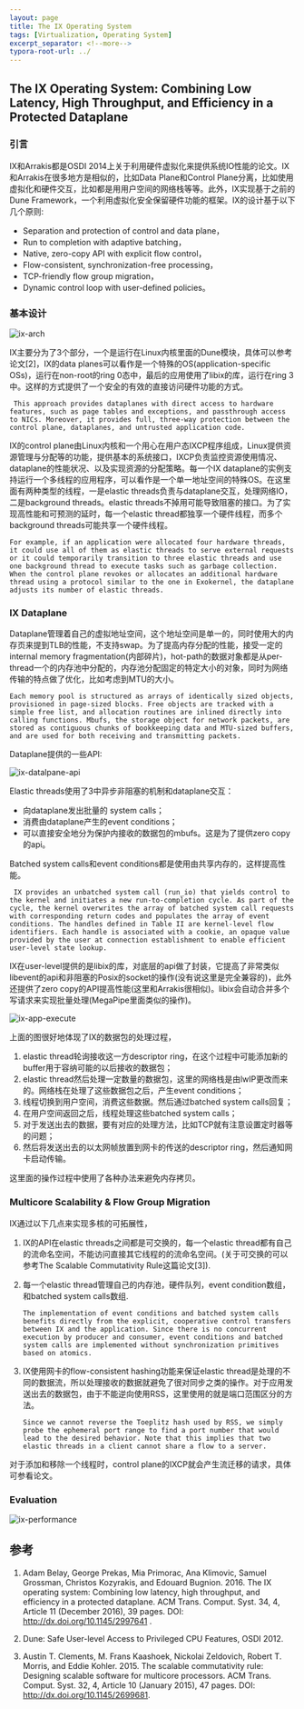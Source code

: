 ```yaml
---
layout: page
title: The IX Operating System
tags: [Virtualization, Operating System]
excerpt_separator: <!--more-->
typora-root-url: ../
---
```


## The IX Operating System: Combining Low Latency, High Throughput, and Efficiency in a Protected Dataplane 

### 引言

  IX和Arrakis都是OSDI 2014上关于利用硬件虚拟化来提供系统IO性能的论文。IX和Arrakis在很多地方是相似的，比如Data Plane和Control Plane分离，比如使用虚拟化和硬件交互，比如都是用用户空间的网络栈等等。此外，IX实现基于之前的Dune Framework，一个利用虚拟化安全保留硬件功能的框架。IX的设计基于以下几个原则:

* Separation and protection of control and data plane，
* Run to completion with adaptive batching，
* Native, zero-copy API with explicit flow control，
* Flow-consistent, synchronization-free processing，
* TCP-friendly flow group migration，
* Dynamic control loop with user-defined policies。

### 基本设计

 ![ix-arch](/assets/img/ix-arch.png)

 IX主要分为了3个部分，一个是运行在Linux内核里面的Dune模块，具体可以参考论文[2]，IX的data planes可以看作是一个特殊的OS(application-specific OSs)，运行在non-root的ring 0态中，最后的应用使用了libix的库，运行在ring 3中。这样的方式提供了一个安全的有效的直接访问硬件功能的方式。

```
 This approach provides dataplanes with direct access to hardware features, such as page tables and exceptions, and passthrough access to NICs. Moreover, it provides full, three-way protection between the control plane, dataplanes, and untrusted application code.
```

 IX的control plane由Linux内核和一个用心在用户态IXCP程序组成，Linux提供资源管理与分配等的功能，提供基本的系统接口，IXCP负责监控资源使用情况、dataplane的性能状况、以及实现资源的分配策略。每一个IX dataplane的实例支持运行一个多线程的应用程序，可以看作是一个单一地址空间的特殊OS。在这里面有两种类型的线程，一是elastic threads负责与dataplane交互，处理网络IO，二是background threads。elastic threads不掉用可能导致阻塞的接口。为了实现高性能和可预测的延时，每一个elastic thread都独享一个硬件线程，而多个background threads可能共享一个硬件线程。

```
For example, if an application were allocated four hardware threads, it could use all of them as elastic threads to serve external requests or it could temporarily transition to three elastic threads and use one background thread to execute tasks such as garbage collection. When the control plane revokes or allocates an additional hardware thread using a protocol similar to the one in Exokernel, the dataplane adjusts its number of elastic threads.
```

### IX Dataplane 

 Dataplane管理着自己的虚拟地址空间，这个地址空间是单一的，同时使用大的内存页来提到TLB的性能，不支持swap。为了提高内存分配的性能，接受一定的internal memory fragmentation(内部碎片)，hot-path的数据对象都是从per-thread一个的内存池中分配的，内存池分配固定的特定大小的对象，同时为网络传输的特点做了优化，比如考虑到MTU的大小。

```
Each memory pool is structured as arrays of identically sized objects, provisioned in page-sized blocks. Free objects are tracked with a simple free list, and allocation routines are inlined directly into calling functions. Mbufs, the storage object for network packets, are stored as contiguous chunks of bookkeeping data and MTU-sized buffers, and are used for both receiving and transmitting packets.
```

Dataplane提供的一些API:

![ix-datalpane-api](/assets/img/ix-datalpane-api.png)

   Elastic threads使用了3中异步非阻塞的机制和dataplane交互：

* 向dataplane发出批量的 system calls；
* 消费由dataplane产生的event conditions；
* 可以直接安全地分为保护内接收的数据包的mbufs。这是为了提供zero copy的api。

Batched system calls和event conditions都是使用由共享内存的，这样提高性能。

```
 IX provides an unbatched system call (run_io) that yields control to the kernel and initiates a new run-to-completion cycle. As part of the cycle, the kernel overwrites the array of batched system call requests with corresponding return codes and populates the array of event conditions. The handles defined in Table II are kernel-level flow identifiers. Each handle is associated with a cookie, an opaque value provided by the user at connection establishment to enable efficient user-level state lookup.
```

 IX在user-level提供的是libix的库，对底层的api做了封装，它提高了非常类似libevent的api和非阻塞的Posix的socket的操作(没有说这里是完全兼容的)，此外还提供了zero copy的API提高性能(这里和Arrakis很相似)。libix会自动合并多个写请求来实现批量处理(MegaPipe里面类似的操作)。

![ix-app-execute](/assets/img/ix-app-execute.png)

 上面的图很好地体现了IX的数据包的处理过程，

1. elastic thread轮询接收这一方descriptor ring，在这个过程中可能添加新的buffer用于容纳可能的以后接收的数据包；
2. elastic thread然后处理一定数量的数据包，这里的网络栈是由lwIP更改而来的。网络栈在处理了这些数据包之后，产生event conditions；
3. 线程切换到用户空间，消费这些数据。然后通过batched system calls回复；
4. 在用户空间返回之后，线程处理这些batched system calls；
5. 对于发送出去的数据，要有对应的处理方法，比如TCP就有注意设置定时器等的问题；
6. 然后将发送出去的以太网帧放置到网卡的传送的descriptor ring，然后通知网卡启动传输。

这里面的操作过程中使用了各种办法来避免内存拷贝。

### Multicore Scalability & Flow Group Migration 

IX通过以下几点来实现多核的可拓展性，

1. IX的API在elastic threads之间都是可交换的，每一个elastic thread都有自己的流命名空间，不能访问直接其它线程的的流命名空间。(关于可交换的可以参考The Scalable Commutativity Rule这篇论文[3]).

2. 每一个elastic thread管理自己的内存池，硬件队列，event condition数组，和batched system calls数组.

   ```
   The implementation of event conditions and batched system calls benefits directly from the explicit, cooperative control transfers between IX and the application. Since there is no concurrent execution by producer and consumer, event conditions and batched system calls are implemented without synchronization primitives based on atomics.
   ```

3. IX使用网卡的flow-consistent hashing功能来保证elastic thread是处理的不同的数据流，所以处理接收的数据就避免了很对同步之类的操作。对于应用发送出去的数据包，由于不能逆向使用RSS，这里使用的就是端口范围区分的方法。

   ```
   Since we cannot reverse the Toeplitz hash used by RSS, we simply probe the ephemeral port range to find a port number that would lead to the desired behavior. Note that this implies that two elastic threads in a client cannot share a flow to a server.
   ```

对于添加和移除一个线程时，control plane的IXCP就会产生流迁移的请求，具体可参看论文。

### Evaluation  

![ix-performance](/assets/img/ix-performance.png)

## 参考

1. Adam Belay, George Prekas, Mia Primorac, Ana Klimovic, Samuel Grossman, Christos Kozyrakis, and Edouard Bugnion. 2016. The IX operating system: Combining low latency, high throughput, and efficiency in a protected dataplane. ACM Trans. Comput. Syst. 34, 4, Article 11 (December 2016), 39 pages.  DOI: http://dx.doi.org/10.1145/2997641 .

2. Dune: Safe User-level Access to Privileged CPU Features, OSDI 2012.

3. Austin T. Clements, M. Frans Kaashoek, Nickolai Zeldovich, Robert T. Morris, and Eddie Kohler. 2015. The scalable commutativity rule: Designing scalable software for multicore processors. ACM Trans. Comput. Syst. 32, 4, Article 10 (January 2015), 47 pages.  DOI: http://dx.doi.org/10.1145/2699681.

   